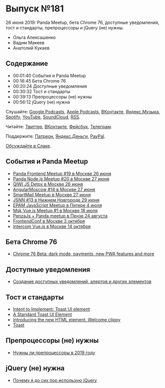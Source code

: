 # Выпуск №181

26 июня 2019: Panda Meetup, бета Chrome 76, доступные уведомления, тост и стандарты, препроцессоры и jQuery (не) нужны.

- Ольга Алексашенко
- Вадим Макеев
- Анатолий Кукаев

## Содержание

- 00:01:40 События и Panda Meetup
- 00:16:45 Бета Chrome 76
- 00:20:24 Доступные уведомления
- 00:30:32 Тост и стандарты
- 00:39:13 Препроцессоры (не) нужны
- 00:56:12 jQuery (не) нужна

Слушайте: [Google Podcasts](https://podcasts.google.com/?feed=aHR0cHM6Ly93ZWItc3RhbmRhcmRzLnJ1L3BvZGNhc3QvZmVlZC8), [Apple Podcasts](https://podcasts.apple.com/podcast/id1080500016), [ВКонтакте](https://vk.com/podcasts-32017543), [Яндекс.Музыка](https://music.yandex.ru/album/6245956), [Spotify](https://open.spotify.com/show/3rzAcADjpBpXt73L0epTjV), [YouTube](https://www.youtube.com/playlist?list=PLMBnwIwFEFHcwuevhsNXkFTcadeX5R1Go), [SoundCloud](https://soundcloud.com/web-standards), [RSS](https://web-standards.ru/podcast/feed/).

Читайте: [Твиттер](https://twitter.com/webstandards_ru), [ВКонтакте](https://vk.com/webstandards_ru), [Фейсбук](https://www.facebook.com/webstandardsru), [Телеграм](https://t.me/webstandards_ru).

Поддержите: [Патреон](https://www.patreon.com/webstandards_ru), [Яндекс.Деньги](https://money.yandex.ru/to/41001119329753), [PayPal](https://www.paypal.me/pepelsbey).

[Обсуждайте в Слаке](http://slack.web-standards.ru/).

## События и Panda Meetup

- [Panda Frontend Meetup #19 в Москве 26 июня](https://panda-meetup.ru/msk-frontend-meetup-3)
- [Panda Node.js Meetup #20 в Москве 27 июня](https://panda-meetup.ru/msk-node-js-meetup)
- [QIWI JS Detox в Москве 26 июня](https://qiwi-events.timepad.ru/event/1000257/)
- [AngularMoscow #14 в Москве 27 июня](https://meetup.tinkoff.ru/events/angular-meetup-14)
- [SmartMail Meetup в Москве 27 июня](https://corp.mail.ru/ru/press/events/593/)
- [JSNN #13 в Нижнем Новгороде 29 июня](https://www.it52.info/events/2019-06-29-jsnn-13)
- [EPAM JavaScript Meetup в Питере 4 июля](https://events.epam.com/events/js-meetup-2-2019)
- [Msk Vue.js Meetup #1 в Москве 18 июля](https://voximplant.timepad.ru/event/986750/)
- [PenzaJs + Panda meetup в Пензе 24 августа](https://panda-meetup.ru/penza-frontend-meetup)
- [FrontendConf в Москве 3 октября](https://frontendconf.ru/moscow/2019)
- [Intercom Vue.js в Москве 14 октября](https://vue.intercomconf.com/)

## Бета Chrome 76

- [Chrome 76 Beta: dark mode, payments, new PWA features and more](https://blog.chromium.org/2019/06/chrome-76-beta-dark-mode-payments-new.html)

## Доступные уведомления

- [Создание доступных уведомлений, алертов и других элементов](https://youtu.be/XKBjrBxqsfE)

## Тост и стандарты

- [Intent to Implement: Toast UI element](https://groups.google.com/a/chromium.org/d/msg/blink-dev/Gl7FIKM5IFw/tA70X9ZIBQAJ)
- [A Standard Toast UI Element](https://github.com/jackbsteinberg/std-toast)
- [Introducing the new HTML element. Welcome clippy](https://shkspr.mobi/blog/2019/06/introducing-the-new-html-element-welcome/)
- [Toast](https://adactio.com/journal/15357)

## Препроцессоры (не) нужны

- [Нужны ли препроцессоры в 2019 году](https://medium.com/p/727a856d1443)

## jQuery (не) нужна

- [Почему я до сих пор использую jQuery](https://habr.com/p/455509/)
